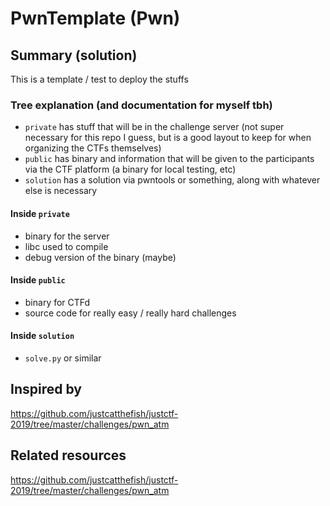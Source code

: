 # PwnTemplate (Pwn)

## Summary (solution)

This is a template / test to deploy the stuffs

### Tree explanation (and documentation for myself tbh)

* `private` has stuff that will be in the challenge server (not super necessary for this repo I guess, but is a good layout to keep for when organizing the CTFs themselves)
* `public` has binary and information that will be given to the participants via the CTF platform (a binary for local testing, etc)
* `solution` has a solution via pwntools or something, along with whatever else is necessary

#### Inside `private`

* binary for the server
* libc used to compile
* debug version of the binary (maybe)

#### Inside `public`

* binary for CTFd
* source code for really easy / really hard challenges

#### Inside `solution`

* `solve.py` or similar

## Inspired by

https://github.com/justcatthefish/justctf-2019/tree/master/challenges/pwn_atm

## Related resources

https://github.com/justcatthefish/justctf-2019/tree/master/challenges/pwn_atm

